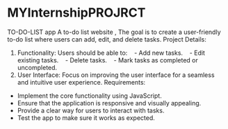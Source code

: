 # MYInternshipPROJRCT
TO-DO-LIST app
 A to-do list website , The goal is to create a user-friendly to-do list where users can add, edit, and delete tasks.
 Project Details:
1. Functionality: Users should be able to:
   - Add new tasks.
   - Edit existing tasks.
   - Delete tasks.
   - Mark tasks as completed or uncompleted.
2. User Interface: Focus on improving the user interface for a seamless and intuitive user experience.
Requirements:
- Implement the core functionality using JavaScript.
- Ensure that the application is responsive and visually appealing.
- Provide a clear way for users to interact with tasks.
- Test the app to make sure it works as expected.
